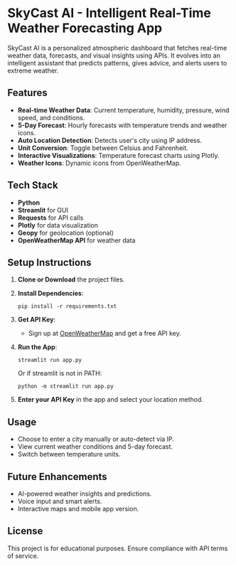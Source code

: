 # SkyCast AI - Intelligent Real-Time Weather Forecasting App

SkyCast AI is a personalized atmospheric dashboard that fetches real-time weather data, forecasts, and visual insights using APIs. It evolves into an intelligent assistant that predicts patterns, gives advice, and alerts users to extreme weather.

## Features

- **Real-time Weather Data**: Current temperature, humidity, pressure, wind speed, and conditions.
- **5-Day Forecast**: Hourly forecasts with temperature trends and weather icons.
- **Auto Location Detection**: Detects user's city using IP address.
- **Unit Conversion**: Toggle between Celsius and Fahrenheit.
- **Interactive Visualizations**: Temperature forecast charts using Plotly.
- **Weather Icons**: Dynamic icons from OpenWeatherMap.

## Tech Stack

- **Python**
- **Streamlit** for GUI
- **Requests** for API calls
- **Plotly** for data visualization
- **Geopy** for geolocation (optional)
- **OpenWeatherMap API** for weather data

## Setup Instructions

1. **Clone or Download** the project files.

2. **Install Dependencies**:
   ```
   pip install -r requirements.txt
   ```

3. **Get API Key**:
   - Sign up at [OpenWeatherMap](https://openweathermap.org/api) and get a free API key.

4. **Run the App**:
   ```
   streamlit run app.py
   ```
   Or if streamlit is not in PATH:
   ```
   python -m streamlit run app.py
   ```

5. **Enter your API Key** in the app and select your location method.

## Usage

- Choose to enter a city manually or auto-detect via IP.
- View current weather conditions and 5-day forecast.
- Switch between temperature units.

## Future Enhancements

- AI-powered weather insights and predictions.
- Voice input and smart alerts.
- Interactive maps and mobile app version.

## License

This project is for educational purposes. Ensure compliance with API terms of service.